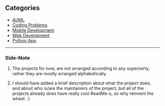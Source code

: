 ## Categories
- [AI/ML](../getStarted/data/AI_ML.md)
- [Coding Problems](../getStarted/data/coding.md)
- [Mobile Development](../getStarted/data/mobile.md)
- [Web Development](../getStarted/data/web.md)
- [Python App](../getStarted/data/pythonApp.md)

---

### Side-Note
  1. The projects for now, are not arranged according to any superioirty,  
     rather they are mostly arranged alphabetically. 
     
  2. I should have added a brief description about what the project does,  
     and about who is/are the maintainers of the project, but all of the  
     projects already does have really cool ReadMe-s, so why reinvent the  
     wheel. :)
